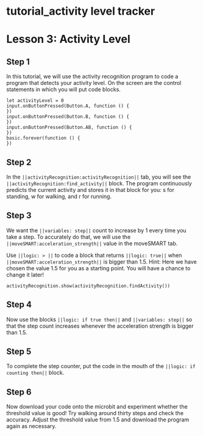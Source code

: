 # tutorial_activity level tracker

# Lesson 3: Activity Level

## Step 1

In this tutorial, we will use the activity recognition program to code a program that detects your activity level.
On the screen are the control statements in which you will put code blocks. 

```template
let activityLevel = 0
input.onButtonPressed(Button.A, function () {
})
input.onButtonPressed(Button.B, function () {
})
input.onButtonPressed(Button.AB, function () {
})
basic.forever(function () {
})
```

## Step 2
In the ``||activityRecognition:activityRecognition||`` tab, you will see the ``||activityRecognition:find_activity||`` block. 
The program continuously predicts the current activity and stores it in that block for you: s for standing, w for walking, and r for running.

## Step 3
We want the ``||variables: step||`` count to increase by 1 every time you take a step. To accurately do that, we will use the ``||moveSMART:acceleration_strength||`` value in the moveSMART tab.

Use ``||logic: > ||`` to code a block that returns ``||logic: true||`` when ``||moveSMART:acceleration_strength||`` is bigger than 1.5.
Hint: Here we have chosen the value 1.5 for you as a starting point. You will have a chance to change it later!
```blocks
activityRecognition.show(activityRecognition.findActivity())
```

## Step 4
Now use the blocks ``||logic: if true then||`` and ``||variables: step||`` so that the step count increases whenever the acceleration strength is bigger than 1.5.

## Step 5
To complete the step counter, put the code in the mouth of the ``||logic: if counting then||`` block.

## Step 6
Now download your code onto the microbit and experiment whether the threshold value is good! Try walking around thirty steps and check the accuracy. Adjust the threshold value from 1.5 and download the program again as necessary.
